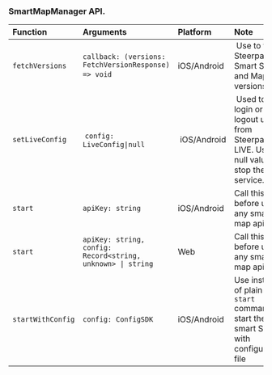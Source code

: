 ### SmartMapManager API.

| Function | Arguments | Platform | Note |
|:---|:---|:---|:------|
| `fetchVersions` | `callback: (versions: FetchVersionResponse) => void` | iOS/Android | Use to fetch Steerpath Smart SDK and Mapbox versions |
| `setLiveConfig` | `config: LiveConfig\|null` | iOS/Android | Used to login or logout user from Steerpath LIVE. Use null value to stop the live service. |
| `start` | `apiKey: string` | iOS/Android | Call this before using any smart map api. |
| `start` | `apiKey: string, config: Record<string, unknown> \| string` | Web | Call this before using any smart map api. |
| `startWithConfig` | `config: ConfigSDK` | iOS/Android | Use instead of plain `start` command to start the smart SDK with configuration file |


